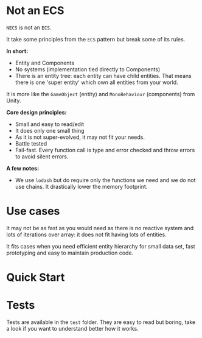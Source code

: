 # Not an ECS

`NECS` is not an `ECS`.

It take some principles from the `ECS` pattern but break some of its rules.

**In short:**

- Entity and Components
- No systems (implementation tied directly to Components)
- There is an entity tree: each entity can have child entities. That means there is one 'super entity' which own all
entities from your world.

It is more like the `GameObject` (entity) and `MonoBehaviour` (components) from Unity.

**Core design principles:**

- Small and easy to read/edit
- It does only one small thing
- As it is not super-evolved, it may not fit your needs.
- Battle tested
- Fail-fast. Every function call is type and error checked and throw errors to avoid silent errors.

**A few notes:**

- We use `lodash` but do require only the functions we need and we do not use chains. It drastically lower the memory footprint.

# Use cases

It may not be as fast as you would need as there is no reactive system and lots of iterations over array: it does not
fit having lots of entities.

It fits cases when you need efficient entity hierarchy for small data set, fast prototyping and easy to maintain production code.

# Quick Start

# Tests

Tests are available in the `test` folder. They are easy to read but boring, take a look if you want
to understand better how it works.